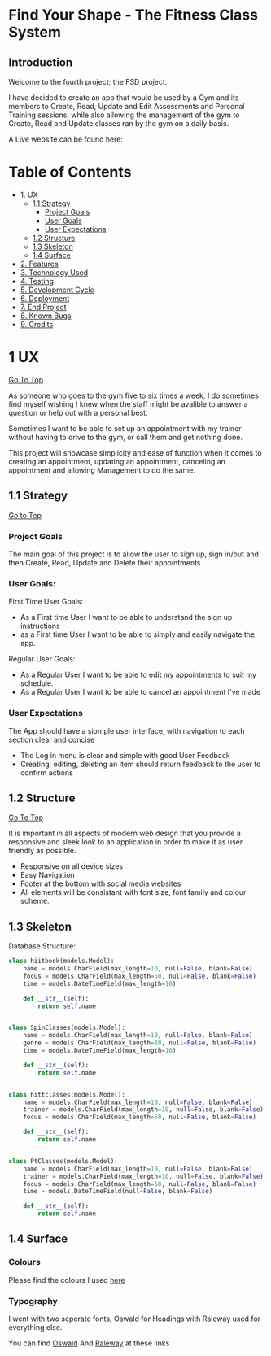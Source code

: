 # Find Your Shape - The Fitness Class System

## Introduction

Welcome to the fourth project; the FSD project.

I have decided to create an app that would be used by a Gym and its members to Create, Read, Update and Edit Assessments and Personal Training sessions, while also allowing
the management of the gym to Create, Read and Update classes ran by the gym on a daily basis. 

A Live website can be found here:

# Table of Contents

- [1. UX](#ux)
    - [1.1 Strategy](#strategy)
        - [Project Goals](#project-goals)
        - [User Goals](#user-goals)
        - [User Expectations](#user-expectations)
    - [1.2 Structure](#12-structure)
    - [1.3 Skeleton](#13-skeleton)
    - [1.4 Surface](#14-surface)
- [2. Features](#features)
- [3. Technology Used](#technology-used)
- [4. Testing](#testing)
- [5. Development Cycle](#development-cycle)
- [6. Deployment](#deployment)
- [7. End Project](#end-project)
- [8. Known Bugs](#bugs)
- [9. Credits](#credits)

<a name='ux'></a>

# 1 UX

[Go To Top](#table-of-contents)

As someone who goes to the gym five to six times a week, I do sometimes find myself wishing I knew when the staff might be avalible to answer a question or help out with 
a personal best. 

Sometimes I want to be able to set up an appointment with my trainer without having to drive to the gym, or call them and get nothing done. 

This project will showcase simplicity and ease of function when it comes to creating an appointment, updating an appointment, canceling an appointment and allowing Management to do the same. 

## 1.1 Strategy

[Go to Top](#table-of-contents)

### Project Goals

The main goal of this project is to allow the user to sign up, sign in/out and then Create, Read, Update and Delete their appointments. 

### User Goals:
First Time User Goals:
- As a First time User I want to be able to understand the sign up instructions
- as a First time User I want to be able to simply and easily navigate the app.

Regular User Goals: 
- As a Regular User I want to be able to edit my appointments to suit my schedule.
- As a Regular User I want to be able to cancel an appointment I've made

### User Expectations
The App should have a siomple user interface, with navigation to each section clear and concise

- The Log in menu is clear and simple with good User Feedback
- Creating, editing, deleting an item should return feedback to the user to confirm actions

## 1.2 Structure

[Go To Top](#table-of-contents)

It is important in all aspects of modern web design that you provide a responsive and sleek look to an application in order to make it as user friendly as possible.

- Responsive on all device sizes
- Easy Navigation
- Footer at the bottom with social media websites
- All elements will be consistant with font size, font family and colour scheme. 

<a name='skeleton'></a>

## 1.3 Skeleton

Database Structure: 

```python
class hiitbook(models.Model):
    name = models.CharField(max_length=10, null=False, blank=False)
    focus = models.CharField(max_length=50, null=False, blank=False)
    time = models.DateTimeField(max_length=10)

    def __str__(self):
        return self.name


class SpinClasses(models.Model):
    name = models.CharField(max_length=10, null=False, blank=False)
    genre = models.CharField(max_length=10, null=False, blank=False)
    time = models.DateTimeField(max_length=10)

    def __str__(self):
        return self.name


class hittclasses(models.Model):
    name = models.CharField(max_length=10, null=False, blank=False)
    trainer = models.CharField(max_length=10, null=False, blank=False)
    focus = models.CharField(max_length=50, null=False, blank=False)

    def __str__(self):
        return self.name


class PtClasses(models.Model):
    name = models.CharField(max_length=10, null=False, blank=False)
    trainer = models.CharField(max_length=10, null=False, blank=False)
    focus = models.CharField(max_length=50, null=False, blank=False)
    time = models.DateTimeField(null=False, blank=False)

    def __str__(self):
        return self.name
```

<a name='surface'></a>

## 1.4 Surface

### Colours

Please find the colours I used [here](https://coolors.co/000000-ffd700-e7e4e4-7b3f00-0000ff)

### Typography

I went with two seperate fonts; Oswald for Headings with Raleway used for everything else. 

You can find [Oswald](https://fonts.google.com/specimen/Oswald) And [Raleway](https://fonts.google.com/specimen/Raleway) at these links